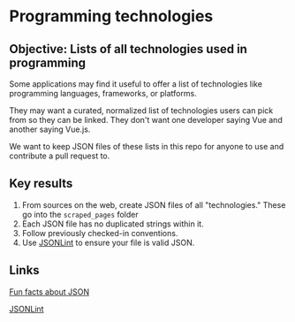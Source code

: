 # Programming technologies

## Objective: Lists of all technologies used in programming

Some applications may find it useful to offer a list of technologies like programming languages, frameworks, or platforms.

They may want a curated, normalized list of technologies users can pick from so they can be linked. They don't want one developer saying Vue and another saying Vue.js.

We want to keep JSON files of these lists in this repo for anyone to use and contribute a pull request to.

## Key results

1. From sources on the web, create JSON files of all "technologies." These go into the `scraped_pages` folder
2. Each JSON file has no duplicated strings within it.
3. Follow previously checked-in conventions.
4. Use [JSONLint](https://jsonlint.com/) to ensure your file is valid JSON.

## Links

[Fun facts about JSON](https://developer.mozilla.org/en-US/docs/Learn/JavaScript/Objects/JSON#Other_notes)

[JSONLint](https://jsonlint.com/)
